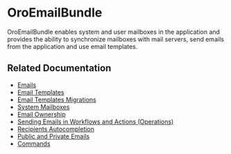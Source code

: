 <a id="bundle-docs-platform-email-bundle"></a>

# OroEmailBundle

OroEmailBundle enables system and user mailboxes in the application and provides the ability to synchronize mailboxes with mail servers, send emails from the application and use email templates.

## Related Documentation

* [Emails](emails.md)
* [Email Templates](email-templates.md)
* [Email Templates Migrations](email-templates-migrations.md)
* [System Mailboxes](mailboxes.md)
* [Email Ownership](ownership.md)
* [Sending Emails in Workflows and Actions (Operations)](transition-actions.md)
* [Recipients Autocompletion](recipients-autocompletion.md)
* [Public and Private Emails](public-private-emails.md)
* [Commands](commands.md)
